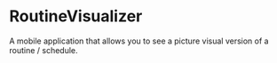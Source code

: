 # RoutineVisualizer
A mobile application that allows you to see a picture visual version of a routine / schedule.
